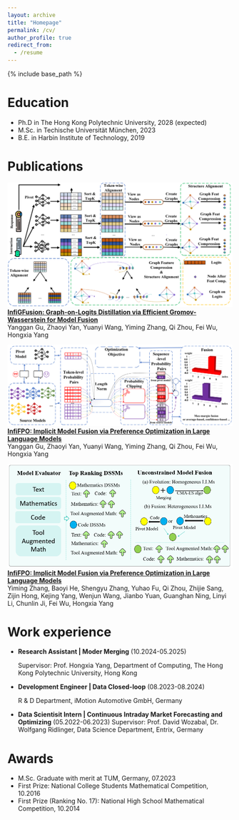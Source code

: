 ```yaml
---
layout: archive
title: "Homepage"
permalink: /cv/
author_profile: true
redirect_from:
  - /resume
---
```


{% include base_path %}

Education
======
* Ph.D in The Hong Kong Polytechnic University, 2028 (expected)
* M.Sc. in Techische Universität München, 2023
* B.E. in Harbin Institute of Technology, 2019

Publications
======
[![paper thumbnail](../images/infiGFusion.png)](https://arxiv.org/abs/2505.13893)  
[**InfiGFusion: Graph-on-Logits Distillation via Efficient Gromov-Wasserstein for Model Fusion**](https://arxiv.org/abs/2505.13893)  
Yanggan Gu, Zhaoyi Yan, Yuanyi Wang, Yiming Zhang, Qi Zhou, Fei Wu, Hongxia Yang

[![paper thumbnail](../images/infiFPO.png)](https://arxiv.org/abs/2505.13878)  
[**InfiFPO: Implicit Model Fusion via Preference Optimization in Large Language Models**](https://arxiv.org/abs/2505.13878)  
Yanggan Gu, Zhaoyi Yan, Yuanyi Wang, Yiming Zhang, Qi Zhou, Fei Wu, Hongxia Yang

[![paper thumbnail](../images/umm.png)](https://arxiv.org/abs/2410.13699)  
[**InfiFPO: Implicit Model Fusion via Preference Optimization in Large Language Models**](https://arxiv.org/abs/2410.13699)  
Yiming Zhang, Baoyi He, Shengyu Zhang, Yuhao Fu, Qi Zhou, Zhijie Sang, Zijin Hong, Kejing Yang, Wenjun Wang, Jianbo Yuan, Guanghan Ning, Linyi Li, Chunlin Ji, Fei Wu, Hongxia Yang

Work experience
======
* **Research Assistant | Moder Merging** (10.2024-05.2025)

  Supervisor: Prof. Hongxia Yang, Department of Computing, The Hong Kong Polytechnic University, Hong Kong
<!-- * Led the team to develop a resource-efficient framework for merging domain-specific LLMs to enhance reasoning abilities. The framework supports merging models of both similar and different architectures using layer-wise weight 
strategies and probabilistic knowledge from fine-tuning data. This work demonstrated that merging expert models 
improves reasoning capabilities, offering an efficient, decentralized alternative to traditional centralized LLMs. -->

* **Development Engineer | Data Closed-loop** (08.2023-08.2024)

  R & D Department, iMotion Automotive GmbH, Germany 
<!-- * Developed automated pre-processing pipelines for data processing, including image separation, pre-recognition, and 
storage. Built a YOLO-based anonymization model to remove personal information, such as license plates and faces, 
ensuring GDPR compliance. Optimized algorithm performance through multi-processing and asynchronous GPU and 
CPU resource management, and successfully deployed the model on the cloud.  -->

* **Data Scientisit Intern | Continuous Intraday Market Forecasting and Optimizing** (05.2022-06.2023)
  Supervisor: Prof. David Wozabal, Dr. Wolfgang Ridlinger, Data Science Department, Entrix, Germany
<!-- * Developed predictive models to forecast average electricity prices one hour before delivery in the continuous intraday market. Compared various approaches such as time-varying regression, LSTM, MLP, and proposed a Hierarchical 
Linear Model to address missing data. Integrated forecasts into rolling intrinsic algorithms, enabling the optimizer to 
leverage future price insights for smarter decision-making.  -->
  
Awards
======
* M.Sc. Graduate with merit at TUM, Germany, 07.2023
* First Prize: National College Students Mathematical Competition, 10.2016
* First Prize (Ranking No. 17): National High School Mathematical Competition, 10.2014



